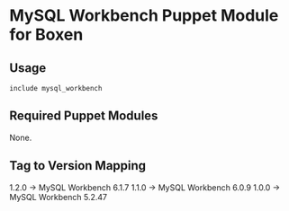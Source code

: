 # MySQL Workbench Puppet Module for Boxen

## Usage

```puppet
include mysql_workbench
```

## Required Puppet Modules

None.

## Tag to Version Mapping
1.2.0 -> MySQL Workbench 6.1.7
1.1.0 -> MySQL Workbench 6.0.9
1.0.0 -> MySQL Workbench 5.2.47
